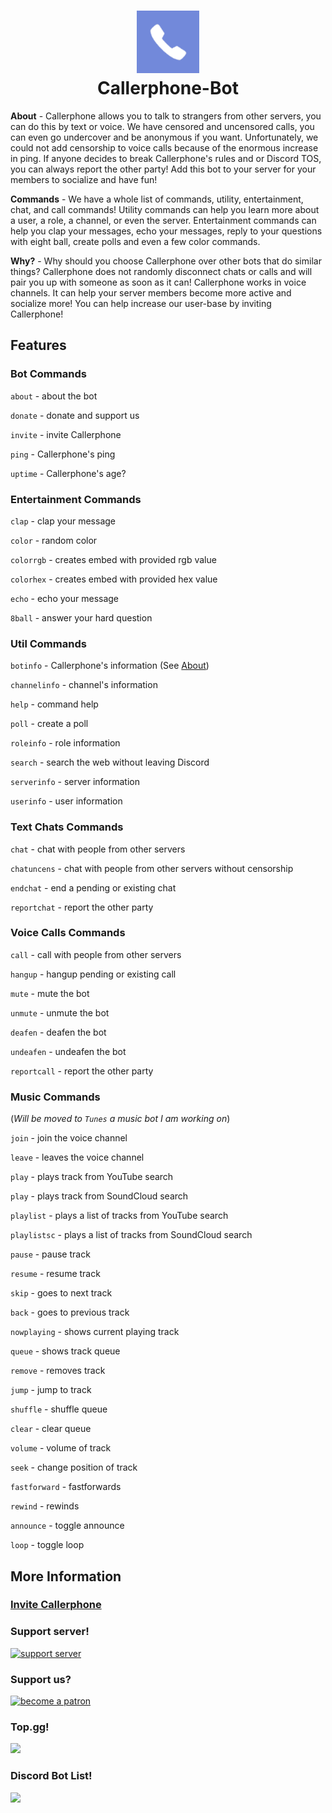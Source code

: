 <h1 align="center">
<img src="/assets/icon.png" alt="Icon" width="100" height="100" </img>
<br>
Callerphone-Bot
<br>
</h1>
  
**About** -
 Callerphone allows you to talk to strangers from other servers, you can do this by text or voice. We have censored and uncensored calls, you can even go undercover and be anonymous if you want. Unfortunately, we could not add censorship to voice calls because of the enormous increase in ping. If anyone decides to break Callerphone's rules and or Discord TOS, you can always report the other party! Add this bot to your server for your members to socialize and have fun!

**Commands** -
 We have a whole list of commands, utility, entertainment, chat, and call commands! Utility commands can help you learn more about a user, a role, a channel, or even the server. Entertainment commands can help you clap your messages, echo your messages, reply to your questions with eight ball, create polls and even a few color commands.

**Why?** -
 Why should you choose Callerphone over other bots that do similar things? Callerphone does not randomly disconnect chats or calls and will pair you up with someone as soon as it can! Callerphone works in voice channels. It can help your server members become more active and socialize more! You can help increase our user-base by inviting Callerphone!

## Features

### Bot Commands
`about` - about the bot

`donate` - donate and support us

`invite` - invite Callerphone

`ping` - Callerphone's ping

`uptime` - Callerphone's age?

### Entertainment Commands
`clap` - clap your message

`color` - random color

`colorrgb` - creates embed with provided rgb value

`colorhex` - creates embed with provided hex value

`echo` - echo your message

`8ball` - answer your hard question

### Util Commands
`botinfo` - Callerphone's information (See [About](README.md#bot-commands))

`channelinfo` - channel's information

`help` - command help

`poll` - create a poll

`roleinfo` - role information

`search` - search the web without leaving Discord

`serverinfo` - server information

`userinfo` - user information

### Text Chats Commands
`chat` - chat with people from other servers

`chatuncens` - chat with people from other servers without censorship

`endchat` - end a pending or existing chat

`reportchat` - report the other party

### Voice Calls Commands
`call` - call with people from other servers

`hangup` - hangup pending or existing call

`mute` - mute the bot

`unmute` - unmute the bot

`deafen` - deafen the bot

`undeafen` - undeafen the bot

`reportcall` - report the other party

### Music Commands 
(*Will be moved to `Tunes` a music bot I am working on*)

`join` - join the voice channel

`leave` - leaves the voice channel

`play` - plays track from YouTube search

`play` - plays track from SoundCloud search

`playlist` - plays a list of tracks from YouTube search

`playlistsc` - plays a list of tracks from SoundCloud search

`pause` - pause track

`resume` - resume track

`skip` - goes to next track

`back` - goes to previous track

`nowplaying` - shows current playing track

`queue` - shows track queue

`remove` - removes track

`jump` - jump to track

`shuffle` - shuffle queue

`clear` - clear queue

`volume` - volume of track

`seek` - change position of track

`fastforward` - fastforwards

`rewind` - rewinds

`announce` - toggle announce

`loop` - toggle loop


## More Information
### [Invite Callerphone](https://discord.com/api/oauth2/authorize?client_id=849713468348956692&permissions=49663040&scope=bot)

### Support server!
<a href="https://discord.gg/jcYKsfw48p"><img alt="support server" src="https://miro.medium.com/max/800/1*_AsB_hCguMYC-wEG2Bidmw.png" height="35px"></a>

### Support us?
<a href="https://www.patreon.com/itsmarsss"><img alt="become a patron" src="https://c5.patreon.com/external/logo/become_a_patron_button.png" height="35px"></a>

### Top.gg!
<a href="https://top.gg/bot/849713468348956692">
  <img src="https://top.gg/api/widget/849713468348956692.svg">
</a>

### Discord Bot List!
<a href="https://discordbotlist.com/bots/849713468348956692"><img src="https://discordbotlist.com/api/v1/bots/849713468348956692/widget"></a>
